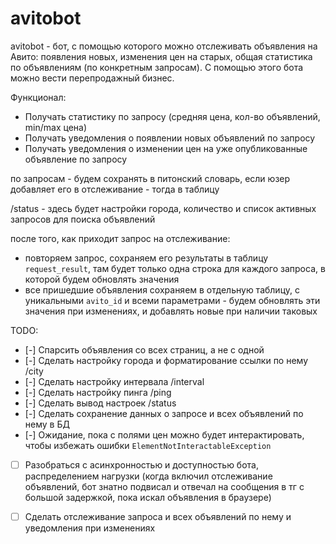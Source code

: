 # avitobot
avitobot - бот, с помощью которого можно отслеживать объявления на Авито: появления
новых, изменения цен на старых, общая статистика по объявлениям (по конкретным запросам).
С помощью этого бота можно вести перепродажный бизнес.

Функционал:
- Получать статистику по запросу (средняя цена, кол-во объявлений, min/max цена)
- Получать уведомления о появлении новых объявлений по запросу
- Получать уведомления о изменении цен на уже опубликованные объявление по запросу

по запросам - будем сохранять в питонский словарь, если юзер добавляет его в
отслеживание - тогда в таблицу

/status - здесь будет настройки города, количество и список активных запросов для
поиска объявлений

после того, как приходит запрос на отслеживание:
- повторяем запрос, сохраняем его результаты в таблицу `request_result`, там будет
только одна строка для каждого запроса, в которой будем обновлять значения
- все пришедшие объявления сохраняем в отдельную таблицу, с уникальными `avito_id`
и всеми параметрами - будем обновлять эти значения при изменениях, и добавлять 
новые при наличии таковых

TODO:
- [-] Спарсить объявления со всех страниц, а не с одной
- [-] Сделать настройку города и форматирование ссылки по нему /city
- [-] Сделать настройку интервала /interval
- [-] Сделать настройку пинга /ping
- [-] Сделать вывод настроек /status
- [-] Сделать сохранение данных о запросе и всех объявлений по нему в БД
- [-] Ожидание, пока с полями цен можно будет интерактировать, чтобы избежать
ошибки `ElementNotInteractableException`
- [ ] Разобраться с асинхронностью и доступностью бота, распределением нагрузки
(когда включил отслеживание объявлений, бот знатно подвисал и отвечал на сообщения
в тг с большой задержкой, пока искал объявления в браузере)
- [ ] Сделать отслеживание запроса и всех объявлений по нему и уведомления при изменениях

